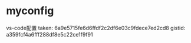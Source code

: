 # myconfig
vs-code配置
taken:  6a9e5715fe6d6ffdf2c2df6e03c9fdece7ed2cd8
gistid:  a359fcf4a6fff288df8e5c22ce1f9f91
